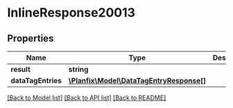 # InlineResponse20013

## Properties
Name | Type | Description | Notes
------------ | ------------- | ------------- | -------------
**result** | **string** |  | [optional] 
**dataTagEntries** | [**\Planfix\Model\DataTagEntryResponse[]**](DataTagEntryResponse.md) |  | [optional] 

[[Back to Model list]](../../README.md#documentation-for-models) [[Back to API list]](../../README.md#documentation-for-api-endpoints) [[Back to README]](../../README.md)

